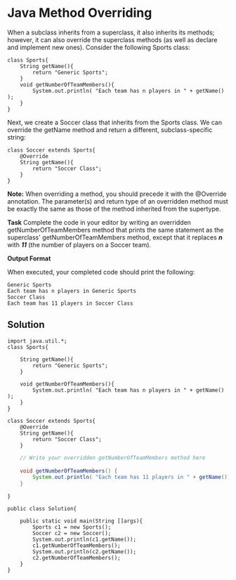 # Java Method Overriding

When a subclass inherits from a superclass, it also inherits its methods; however, it can also override the superclass methods (as well as declare and implement new ones). Consider the following Sports class:
```
class Sports{
    String getName(){
        return "Generic Sports";
    }
    void getNumberOfTeamMembers(){
        System.out.println( "Each team has n players in " + getName() );
    }
}
```

Next, we create a Soccer class that inherits from the Sports class. We can override the getName method and return a different, subclass-specific string:
```
class Soccer extends Sports{
    @Override
    String getName(){
        return "Soccer Class";
    }
}
```

**Note:** When overriding a method, you should precede it with the @Override annotation. The parameter(s) and return type of an overridden method must be exactly the same as those of the method inherited from the supertype.

**Task**
Complete the code in your editor by writing an overridden getNumberOfTeamMembers method that prints the same statement as the superclass' getNumberOfTeamMembers method, except that it replaces **_n_** with **_11_** (the number of players on a Soccer team).

**Output Format**

When executed, your completed code should print the following:
```
Generic Sports
Each team has n players in Generic Sports
Soccer Class
Each team has 11 players in Soccer Class
```

## Solution

```
import java.util.*;
class Sports{

    String getName(){
        return "Generic Sports";
    }
  
    void getNumberOfTeamMembers(){
        System.out.println( "Each team has n players in " + getName() );
    }
}

class Soccer extends Sports{
    @Override
    String getName(){
        return "Soccer Class";
    }
```
```java
    // Write your overridden getNumberOfTeamMembers method here
    
    void getNumberOfTeamMembers() {
        System.out.println( "Each team has 11 players in " + getName());
    }
```
```
}

public class Solution{
	
    public static void main(String []args){
        Sports c1 = new Sports();
        Soccer c2 = new Soccer();
        System.out.println(c1.getName());
        c1.getNumberOfTeamMembers();
        System.out.println(c2.getName());
        c2.getNumberOfTeamMembers();
	}
}
```
